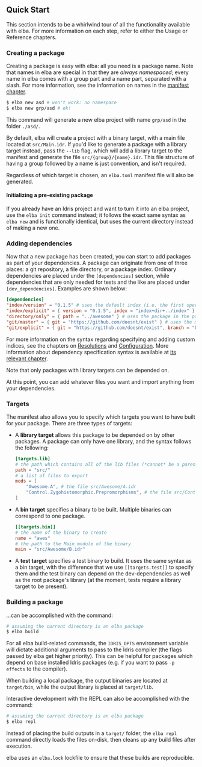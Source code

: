 ## Quick Start

This section intends to be a whirlwind tour of all the functionality available with elba. For more information on each step, refer to either the Usage or Reference chapters.

### Creating a package
Creating a package is easy with elba: all you need is a package name. Note that names in elba are special in that they are *always namespaced*; every name in elba comes with a group part and a name part, separated with a slash. For more information, see the information on names in the [manifest chapter](../usage/manifest.md).

```sh
$ elba new asd # won't work: no namespace
$ elba new grp/asd # ok!
```

This command will generate a new elba project with name `grp/asd` in the folder `./asd/`.

By default, elba will create a project with a binary target, with a main file located at `src/Main.idr`. If you'd like to generate a package with a library target instead, pass the `--lib` flag, which will add a library target to the manifest and generate the file `src/{group}/{name}.idr`. This file structure of having a group followed by a name is just convention, and isn't required.

Regardless of which target is chosen, an `elba.toml` manifest file will also be generated.

#### Initializing a pre-existing package

If you already have an Idris project and want to turn it into an elba project, use the `elba init` command instead; it follows the exact same syntax as `elba new` and is functionally identical, but uses the current directory instead of making a new one.

### Adding dependencies

Now that a new package has been created, you can start to add packages as part of your dependencies. A package can originate from one of three places: a git repository, a file directory, or a package index. Ordinary dependencies are placed under the `[dependencies]` section, while dependencies that are only needed for tests and the like are placed under `[dev_dependencies]`. Examples are shown below:

```toml
[dependencies]
"index/version" = "0.1.5" # uses the default index (i.e. the first specified one in configuration)
"index/explicit" = { version = "0.1.5", index = "index+dir+../index" } # uses the index specified
"directory/only" = { path = "../awesome" } # uses the package in the path specified
"git/master" = { git = "https://github.com/doesnt/exist" } # uses the master branch
"git/explicit" = { git = "https://github.com/doesnt/exist", branch = "beta" } # "branch" can be an arbitrary git ref: a tag, commit, etc.
```

For more information on the syntax regarding specifying and adding custom indices, see the chapters on [Resolutions](../reference/resolutions.md) and [Configuration](../usage/configuration.md). More information about dependency specification syntax is available at [its relevant chapter](../reference/specifying_dependencies.md).

Note that only packages with library targets can be depended on.

At this point, you can add whatever files you want and import anything from your dependencies.

### Targets

The manifest also allows you to specify which targets you want to have built for your package. There are three types of targets:

- A **library target** allows this package to be depended on by other packages. A package can only have one library, and the syntax follows the following:

  ```toml
  [targets.lib]
  # the path which contains all of the lib files (*cannot* be a parent directory)
  path = "src/"
  # a list of files to export
  mods = [
      "Awesome.A", # the file src/Awesome/A.idr
      "Control.Zygohistomorphic.Prepromorphisms", # the file src/Control/Zygohistomorphic/Prepromorphisms.idr
  ]
  ```

- A **bin target** specifies a binary to be built. Multiple binaries can correspond to one package.

  ```toml
  [[targets.bin]]
  # the name of the binary to create
  name = "awes"
  # the path to the Main module of the binary
  main = "src/Awesome/B.idr"
  ```

- A **test target** specifies a test binary to build. It uses the same syntax as a bin target, with the difference that we use `[[targets.test]]` to specify them and the test binary can depend on the dev-dependencies as well as the root package's library (at the moment, tests require a library target to be present).

### Building a package

...can be accomplished with the command:

```sh
# assuming the current directory is an elba package
$ elba build
```

For all elba build-related commands, the `IDRIS_OPTS` environment variable will dictate additional arguments to pass to the Idris compiler (the flags passed by elba get higher priority). This can be helpful for packages which depend on base installed Idris packages (e.g. if you want to pass `-p effects` to the compiler).

When building a local package, the output binaries are located at `target/bin`, while the output library is placed at `target/lib`.

Interactive development with the REPL can also be accomplished with the command:

```sh
# assuming the current directory is an elba package
$ elba repl
```

Instead of placing the build outputs in a `target/` folder, the `elba repl` command directly loads the files on-disk, then cleans up any build files after execution.

elba uses an `elba.lock` lockfile to ensure that these builds are reproducible.